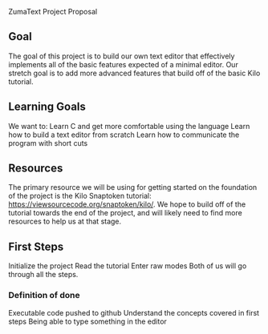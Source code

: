 ZumaText Project Proposal

## Goal
The goal of this project is to build our own text editor that effectively implements all of the basic features expected of a minimal editor. Our stretch goal is to add more advanced features that build off of the basic Kilo tutorial.


 ## Learning Goals
We want to:
Learn C and get more comfortable using the language
Learn how to build a text editor from scratch
Learn how to communicate the program with short cuts


## Resources
The primary resource we will be using for getting started on the foundation of the project is the Kilo Snaptoken tutorial: https://viewsourcecode.org/snaptoken/kilo/. We hope to build off of the tutorial towards the end of the project, and will likely need to find more resources to help us at that stage.


## First Steps
Initialize the project
Read the tutorial
Enter raw modes
Both of us will go through all the steps.

### Definition of done
Executable code pushed to github
Understand the concepts covered in first steps
Being able to type something in the editor
